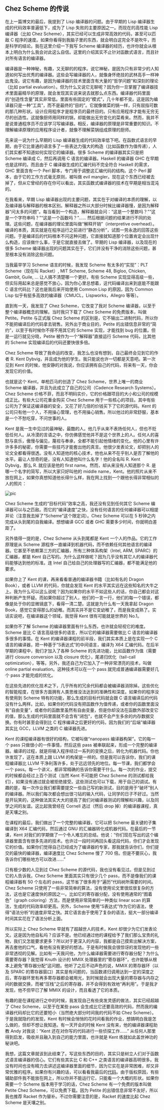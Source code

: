 ## Chez Scheme 的传说

在上一篇博文的最后，我提到了 Lisp 编译器的问题。由于早期的 Lisp 编译器生成的代码效率普遍低下，成为了 Lisp 失败的主要原因之一。而现在的高性能 Lisp 编译器（比如 Chez Scheme），其实已经可以生成非常高效的代码，甚至可以匹敌 C 程序的速度。如果你看得到我脑子里的东西，就会明白这完全不是吹牛，而是科学的结论。我在这里介绍一下我写 Scheme 编译器的经历，也许你就会从根本上明白为什么我会对此这么自信。这里的介绍其实不止针对函数式语言，而且针对所有语言的编译器。

编译器是一种神秘，有趣，又无聊的的程序。说它神秘，是因为只有非常少的人知道如何写出优秀的编译器。这些会写编译器的人，就像身怀绝技的武林高手一样神出鬼没。说它有趣，是因为编译器的技术里面含有大量的“哲学问题”和深刻的理论（比如 partial evaluation）。但为什么又说它无聊呢？因为你一旦掌握了编译器技术里面最精华的原理，就会发现其实说来说去就那么点东西。编译器代码里面的“创造性含量”其实非常低。里面有些固定的“模式”，几十年都不变。这是因为编译器只是一种“工具”，而不是最终的“目的”。它就像做菜的锅一样，只有屈指可数的那几种形状。设计应用程序才是程序员的最终目的。只有应用程序才能有无穷无尽的创造性。这就像厨师用同样的锅，却能做出无穷变化的菜肴来。然而，我并不是说普通程序员不应该学习写编译器。相反，编译器的原理是非常重要的知识。不理解编译原理的应用程序设计者，就像不理解菜锅组成原理的厨师。

先来说一说为什么早期的 Lisp 编译器生成的代码效率低下吧。在函数式语言的早期，由于它比普通的语言多了一些表达力强大的构造（比如函数作为值传递），人们其实都不知道如何实现它的编译器。很多 Scheme 的编译器其实只是把 Scheme 编译成 C，然后再调用 C 语言的编译器。Haskell 的编译器 GHC 在早期也是这样的。而且由于 C 编译器生成的汇编代码不完全符合 Haskell 的需求，GHC 里面含有一个 Perl 脚本，专门用于调整这汇编代码的结构。这个 Perl 脚本，由于它的工作方式毫无原则，被叫做 evil mangler。现在这个东西已经被去掉了，但从它曾经的存在你可以看出，其实函数式编译器的技术在早期是相当混沌的。

在我看来，早期 Lisp 编译器出现的主要问题，其实在于对编译的本质的理解，以及编译器与解释器的根本区别。解释器之所以大部分时候比编译器慢，是因为解释器“问太多的问题”。每当看到一个构造，解释器就会问：“这是一个整数吗？”“这是一个字符串吗？”“这是一个函数吗？”…… 然后根据问题的结果进行不同的处理。这些问题，在编译器的理论里面叫做“解释开销”（interpretive overhead）。编译的本质，其实就是在程序运行之前进行“静态分析”，试图一劳永逸的回答这些问题。于是编译后的代码根本不问这种问题，它直接就知道那个位置肯定会出现什么构造，应该做什么事，于是它就直接去做了。早期的 Lisp 编译器，以及现在的很多 Scheme 编译器出现的问题其实在于，它们并没有干净的消除这些问题，甚至根本没有消除这些问题。

当我最早学习 Scheme 语言的时候，我发现 Scheme 有太多的“实现”：PLT Scheme（现在叫 Racket）, MIT Scheme, Scheme 48, Bigloo, Chicken, Gambit, Guile, … 让人搞不清楚哪一个更好。有些 Scheme 实现显得高级一些，但实际用起来总是感觉不放心，因为你心里总想着，这代码编译出来到底能不能跟 C 语言代码比？这也是我后来开始使用 Common Lisp 的原因，因为 Common Lisp 似乎有挺多高效的编译器（CMUCL，Lispworks，Allegro 等等）。

直到有一天，我发现了 Chez Scheme，它改变了我对 Scheme 编译器，以至于整个编译器概念的理解。当时我只下载了 Chez Scheme 的免费版本，叫做 Petite。Petite 与正式版 Chez Scheme 的区别是，它不输出二进制代码，所以你不能把编译后的代码拿去销售。另外出于商业目的，Petite 的出错信息非常的“简约”，以至于有时候你不得不用其它的 Scheme 实现，才能找到 bug 的位置。但是一运行就见分晓，Petite 被作为一个“解释器”直接运行 Scheme 代码，比其他的 Scheme 实现编译后的代码还要快很多倍。

Chez Scheme 导致了我命运的改变，我怎么也没有想到，自己最终会见到它的作者 R. Kent Dybvig，并且成为他的学生。我只能说也许一切都是天意吧。第一次见到 Kent 的时候，他安静的对我说，你应该拥有自己的代码，将来有一天，你会发现它的价值。

也就是这个 Kent，单枪匹马的创造了 Chez Scheme，世界上唯一的商业 Scheme 编译器，并且为此成立了自己的公司（Cadence Research Systems）。Chez Scheme 价格不菲，而且不明码实价，它的价格跟项目的大小和公司的规模成正比。有些大公司花重金购买 Chez Scheme 用于一些核心的项目。其中有些公司为了保证这编译器的安全，又花了好几倍的价钱买下了它的源代码。Kent 的公司只有他一个人，不用操心管理，也不用操心销售。所以他过的非常舒服，基本是一个不愁吃穿，不问世事的人。

Kent 是我一生中见过的最神秘，最酷的人。他几乎从来不表扬任何人，但也不贬低任何人。从冷漠的言语之中，你仿佛感觉他并不是这个世界上的人。任何人的喜怒与哀乐，傲慢与偏见，蔑视与奉承，全都不能引起他情绪的变化。他的心里有许许多多的秘密，你需要一些技巧才能套出他的真言。他很少发表论文，却把别人的论文全都看得很透。没有人知道他的核心技术，他也从来不在乎别人是否了解他的水平。最让人惊奇的是，没有人知道他叫什么名字！他的全名叫 R. Kent Dybvig，那么 R. 就应该是他的 first name。然而，却从来没有人知道那个 R. 是哪一个名字的简写，所以大家只好叫他的 middle name，Kent。他的照片从来不放在网上，如果你真想知道他长得什么样，我在网上找到一个跟他长得非常相似的人的照片：

![pic](http://www.yinwang.org/images/obi-wan.jpeg)

Chez Scheme 生成的“目标代码”效率之高，我还没有见到任何其它 Scheme 编译器可以与之匹敌。而它的“编译速度”之快，没有任何语言的任何编译器可以相提并论（注意我去掉了“Scheme”这个限定词）。Chez Scheme 可以在 5 秒钟之内完成从头到尾的自我编译。想想编译 GCC 或者 GHC 需要多少时间，你就明白差距了。

另外值得一提的是，Chez Scheme 从头到尾都是 Kent 一个人的作品。它的工作原理是从 Scheme 源程序一直编译到机器代码，而不依赖任何其他语言的编译器。它甚至不依赖第三方的汇编器，所有三种体系构架（Intel, ARM, SPARC）的汇编器，都是 Kent 自己写的。为什么这样做呢？因为几乎没有其它人的编译器代码能够达到他的标准。连 Intel 自己给自己的处理器写的汇编器，都不能满足他的要求。

如果你上了 Kent 的课，再来看看普通的编译器书籍（比如有名的 Dragon Book），或者 LLVM 的代码，你就会发现 Kent 的水平其实远在这些知名的大牛之上。我为什么可以这么说呢？因为如果你的水平不如这些人的话，你自己都会对这种判断产生怀疑。而如果你超过了别人，他们的一言一行，他们的每一个错误，都像是处于你的显微镜底下，看得一清二楚。这就是为什么有一天我拿起 Dragon Book，感觉它变得那么的幼稚。而其实并不是它变幼稚了，而是我变成熟了。实话实说吧，在编译器这个领域，我觉得 Kent 很有可能就是世界的 No.1。

如果你不了解 Scheme 的编译器里面有什么东西，也许就会轻视它的难度。Scheme 是比 C 语言高级很多的语言，所以它的编译器需要做比 C 语言的编译器多很多的事情。在 Kent 的编译器课程的前半段，我们其实本质上是在实现一个 C 语言的编译器，把一种基于“S表达式”的中间语言，编译为 X64 汇编代码。在后半学期的课程中，我们才加入了各种 Scheme 的先进功能，比如函数作为值（需要进行 closure conversion 以及 closure 优化），尾递归优化（tail-call optimization），等等。另外，我还自己为它加入了一种非常漂亮的技术，叫做 online partial evaluation。这种技术可以在一个 pass 就完成普通编译器需要好几个 pass 才能完成的优化。

在这些先进的优化技术之下，几乎所有的冗余代码都会被编译器消除掉。这些优化的智能程度，在很多方面拥有人类思维没法达到的准确性和深度。如果你的程序没有使用到 Scheme 特有的功能，那么生成的目标代码就会跟 C 语言编译后的代码没有什么两样。比如，如果你的代码没有把函数作为值传递，或者你的函数里面没有“自由变量”，或者你的函数里虽然有自由变量，但是你却没法在函数外部改变它的值，那么生成的代码里面就不会含有“闭包”，也就不会产生多余的内存数据交换。你有时甚至会得到比 C 程序编译之后更好的代码，因为我们的“后端”编译器其实比 GCC，LLVM 之类的 C 编译器先进。

Kent 的课程编译器有很好的结构，它被叫做“nanopass 编译器构架”。它的每一个 pass 只做很小的一件事情，然后这些 pass 被串联起来，形成一个完整的编译器。编译的过程，就是将输入程序经过一系列的变换之后，转化为机器代码。你也许发现了，这在本质上跟 LLVM 的构架是一样的。但是我可以告诉你，我们的课程编译器比 LLVM 干净利落许多，处于远远领先的地位。每一节课，我们都学会一个 pass。每一个讲义，都非常精确的告诉你需要干什么。每一次的作业，提交的时候都会经过上百个测试（当然 Kent 不可能把 Chez Scheme 的测试都给我们），如果没有通过就会被拒绝接受。这些测试也可以下载，用于自己的调试。有趣的是，每一次作业我们都需要提交一些自己写的新测试，目的是用于“破坏”别人的编译器。所以我们每次都会想出很刁钻的输入代码，让同学的日子不好过。当然是开玩笑的，这种做法其实大大的提高了我们对编译器测试的理解和兴趣，以及同学之间的友谊。这比起我曾经在 Cornell 选过（然后 drop 掉）的编译器课程，真是天壤之别。

在课程的最后，我们做出了一个完整的编译器，它可以把 Scheme 最关键的子集编译到 X64 汇编代码，然后通过 GNU 的汇编器转化成机器代码。在最后的一节课，Kent 对我们的学期做了一个令人难忘的总结。他说：“你们现在写出的这个编译器里面含有很多先进的技术。也许过一段时间再回头看这段代码，你们才会发现它的价值。如果你们觉得自己已经成为了编译器的专家，那我就告诉你们，你们提交的最快的编译器，编译速度比 Chez Scheme 慢了 700 倍。但是不要灰心，我告诉你们哪些地方可以改进……”

只有极少数的人见到过 Chez Scheme 的源代码，我也没有看见过。但是见到过它的人告诉我，Chez Scheme 里面其实只有很少几个 pass，而不是像我们的课程编译器有 50 个左右的 pass，这节省了很多用于“遍历”代码树所需要的时间。Chez Scheme 只使用了一些非常简单的算法，没有使用论文里很炫很复杂的方法，这也是它速度快的原因之一。比如它的寄存器分配，没有使用通常的“图着色”（graph coloring）方法，而是使用非常简单的一种类似 linear scan 的算法，生成的代码效率却更高。另外，Scheme 使用“S表达式”作为它的语法，使得“语法分析”的速度非常之快。其它语言由于使用了复杂的语法，挺大一部分编译时间其实花在了语法分析上面。

所以实际上 Chez Scheme 早就有了超越世人的技术，Kent 却很少为它们发表论文。这是因为他自私吗？应该不是。他已经通过他的课程给予了我们那么宝贵的礼物，我们又怎能要求更多？所以对于更深入的内容，我都是自己摸索出解决方案，再去套他的口气，看他有没有更好的想法。于是有时候我会很惊讶的发现他的一些非常透彻的见解。比如有一天我问他，为什么编译器需要进行寄存器分配？为什么需要寄存器？我觉得 Knuth 设计的 MMIX 处理器里的“寄存器环”，也许能够从根本上避免“寄存器分配”这问题。他听了之后不动声色的说，MMIX 的寄存器环（以及 SPARC 的寄存器窗口）其实是有问题的，当函数递归调用达到一定的深度之后，寄存器环里有再多寄存器都会被用光，到时候就会出现大量的寄存器与内存之间的数据交换，而被“压栈”之后的寄存器，并不会得到有效地“再利用”。于是我才发现，他不但早已了解 MMIX 的设计，而且看透了它的本质。

有趣的是在课程进行之中的时候，我发现自己有些突发灵感的做法，其实已经超越了 Chez Scheme，以至于在某些 pass 会生成比它还要高效的代码，然而我的编译器代码却比它的还要短小（当然绝大部分时间我的代码不如 Chez Scheme）。于是我就隐约的发现，Kent 有时候会悄悄的花时间看我的作业，想搞明白我是怎么做的，但却不想让我知道。有一天开会的时候 Kent 没有来，他的编译器课程助教 Andy 对我说：“Kent 还在对你写的代码进行一些侦探工作……” 从任何人那里得到启发，吸收并且融入到自己的能力里面，也许就是 Kent 练就如此盖世神功的秘诀吧。

我想，这篇文章就该到此结束了。写这些东西的目的，其实只是树立人们对于函数式语言编译器的信心。它们有些其实比 C 和 C++ 之类语言的编译器高明很多。我没有时间也没有精力去讲述这编译器里面的细节，因为它实在是非常困难，却又非常优雅的程序。如果你有兴趣的话，可以看看我最后的[代码](https://github.com/yinwang0/gems/blob/master/compiler.ss)。由于版权原因，有些辅助部件我不能放在网上，所以你并不能运行它，只能看一个大概的形状。如果你需要一个 Scheme 版本用于学习的话，Chez Scheme 有一个免费的版本叫做 Petite Chez Scheme，可以免费下载。因为 Petite 的出错信息非常不友好，所以我也推荐 Racket 作为替补。不过你需要注意的是，Racket 的速度比起 Chez Scheme 是天壤之别。
